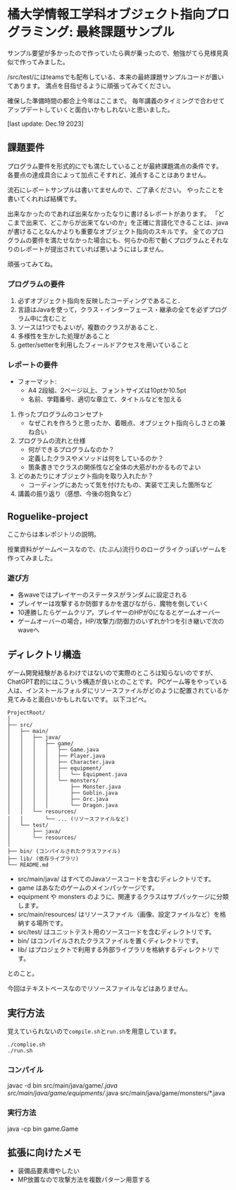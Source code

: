 # 橘大学情報工学科オブジェクト指向プログラミング: 最終課題サンプル

サンプル要望が多かったので作っていたら興が乗ったので、勉強がてら見様見真似で作ってみました。

/src/test/にはteamsでも配布している、本来の最終課題サンプルコードが置いてあります。
満点を目指せるように頑張ってみてください。

確保した準備時間の都合上今年はここまで。
毎年講義のタイミングで合わせてアップデートしていくと面白いかもしれないと思いました。

[last update: Dec.19 2023]

## 課題要件
プログラム要件を形式的にでも満たしていることが最終課題満点の条件です。
各要点の達成具合によって加点こそすれど、減点することはありません。

流石にレポートサンプルは書いてませんので、ご了承ください。
やったことを書いてくれれば結構です。

出来なかったのであれば出来なかったなりに書けるレポートがあります。
「どこまで出来て、どこからが出来てないのか」を正確に言語化できることは、javaが書けることなんかよりも重要なオブジェクト指向のスキルです。
全てのプログラムの要件を満たせなかった場合にも、何らかの形で動くプログラムとそれなりのレポートが提出されていれば悪いようにはしません。

頑張ってみてね。

### プログラムの要件
1. 必ずオブジェクト指向を反映したコーディングであること．
2. 言語はJavaを使って，クラス・インターフェース・継承の全てを必ずプログラム中に含むこと
3. ソースは1つでもよいが，複数のクラスがあること．
4. 多様性を生かした処理があること
5. getter/setterを利用したフィールドアクセスを用いていること

### レポートの要件
+ フォーマット:
    + A4 2段組、2ページ以上、フォントサイズは10ptか10.5pt
    + 名前、学籍番号、適切な章立て、タイトルなどを加える
1. 作ったプログラムのコンセプト
    + なぜこれを作ろうと思ったか、着眼点、オブジェクト指向らしさとの兼ね合い
2. プログラムの流れと仕様
    + 何ができるプログラムなのか？
    + 定義したクラスやメソッドは何をしているのか？
    + 箇条書きでクラスの関係性など全体の大筋がわかるものでよい
3. どのあたりにオブジェクト指向を取り入れたか？
    + コーディングにあたって気を付けたもの、実装で工夫した箇所など
4. 講義の振り返り（感想、今後の抱負など）

## Roguelike-project
ここからは本レポジトリの説明。

授業資料がゲームベースなので、(たぶん)流行りのローグライクっぽいゲームを作ってみました。

### 遊び方
+ 各waveではプレイヤーのステータスがランダムに設定される
+ プレイヤーは攻撃するか防御するかを選びながら、魔物を倒していく
+ 10連勝したらゲームクリア，プレイヤーのHPが0になるとゲームオーバー
+ ゲームオーバーの場合，HP/攻撃力/防御力のいずれか1つを引き継いで次のwaveへ

## ディレクトリ構造
ゲーム開発経験があるわけではないので実際のところは知らないのですが、ChatGPT君的にはこういう構造が良いとのことです。
PCゲーム等をやっている人は、インストールフォルダにリソースファイルがどのように配置されているか見てみると面白いかもしれないです。
以下コピペ。
```
ProjectRoot/
│
├── src/
│   ├── main/
│   │   ├── java/
│   │   │   ├── game/
│   │   │   │   ├── Game.java
│   │   │   │   ├── Player.java
│   │   │   │   ├── Character.java
│   │   │   │   ├── equipment/
│   │   │   │   │   └── Equipment.java
│   │   │   │   └── monsters/
│   │   │   │       ├── Monster.java
│   │   │   │       ├── Goblin.java
│   │   │   │       ├── Orc.java
│   │   │   │       └── Dragon.java
│   │   └── resources/
│   │       └── ... (リソースファイルなど)
│   └── test/
│       ├── java/
│       └── resources/
│
├── bin/ (コンパイルされたクラスファイル)
├── lib/ (依存ライブラリ)
└── README.md

```
+ src/main/java/ はすべてのJavaソースコードを含むディレクトリです。
+ game はあなたのゲームのメインパッケージです。
+ equipment や monsters のように、関連するクラスはサブパッケージに分類します。
+ src/main/resources/ はリソースファイル（画像、設定ファイルなど）を格納する場所です。
+ src/test/ はユニットテスト用のソースコードを含むディレクトリです。
+ bin/ はコンパイルされたクラスファイルを置くディレクトリです。
+ lib/ はプロジェクトで利用する外部ライブラリを格納するディレクトリです。

とのこと。

今回はテキストベースなのでリソースファイルなどはありません。

## 実行方法
覚えていられないので`compile.sh`と`run.sh`を用意しています。
```
./complie.sh
./run.sh
```

### コンパイル
javac -d bin src/main/java/game/*.java src/main/java/game/equipments/*.java src/main/java/game/monsters/*.java

### 実行方法
java -cp bin game.Game

## 拡張に向けたメモ
+ 装備品要素増やしたい
+ MP放置なので攻撃方法を複数パターン用意する